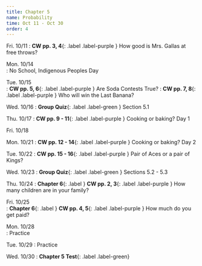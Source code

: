 ```yaml
---
title: Chapter 5
name: Probability
time: Oct 11 - Oct 30
order: 4
---
```


<!-- : **Standard 2.1**{: .label .label-yellow }
: **CW pp. 3, 4**{: .label .label-purple }
: **Group Quiz**{: .label .label-green } Section 2.1
: **Test Retake**{: .label .label-red} Chapter 4 Retake
: **No School**{: .label } Staff PD Day
: Practice
: **Chapter 2 Test**{: .label .label-green }
: **Chapter 2 Retake on Wed, 10/18**{: .label .label-red } -->

Fri. 10/11
: **CW pp. 3, 4**{: .label .label-purple } How good is Mrs. Gallas at free throws?

Mon. 10/14	
: No School, Indigenous Peoples Day

Tue. 10/15	
: **CW pp. 5, 6**{: .label .label-purple } Are Soda Contests True?
: **CW pp. 7, 8**{: .label .label-purple } Who will win the Last Banana?

Wed. 10/16
: **Group Quiz**{: .label .label-green } Section 5.1

Thu. 10/17
: **CW pp. 9 - 11**{: .label .label-purple } Cooking or baking? Day 1

Fri. 10/18	

	
Mon. 10/21
: **CW pp. 12 - 14**{: .label .label-purple } Cooking or baking? Day 2


Tue. 10/22
: **CW pp. 15 - 16**{: .label .label-purple } Pair of Aces or a pair of Kings?


Wed. 10/23
: **Group Quiz**{: .label .label-green } Sections 5.2 - 5.3

Thu. 10/24
: **Chapter 6**{: .label } **CW pp. 2, 3**{: .label .label-purple } How many children are in your family?


Fri. 10/25	
: **Chapter 6**{: .label } **CW pp. 4, 5**{: .label .label-purple } How much do you get paid?
	
Mon. 10/28	
: Practice

Tue. 10/29
: Practice

Wed. 10/30
: **Chapter 5 Test**{: .label .label-green}

